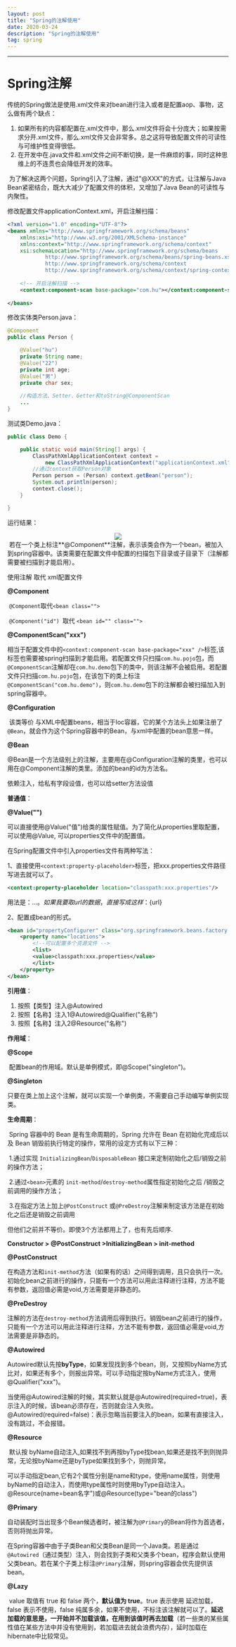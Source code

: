 ```yaml
---
layout: post
title: "Spring的注解使用"
date: 2020-03-24 
description: "Spring的注解使用"
tag: spring 
---
```


------

# **Spring注解**

传统的Spring做法是使用.xml文件来对bean进行注入或者是配置aop、事物，这么做有两个缺点：

1. 如果所有的内容都配置在.xml文件中，那么.xml文件将会十分庞大；如果按需求分开.xml文件，那么.xml文件又会非常多。总之这将导致配置文件的可读性与可维护性变得很低。
2. 在开发中在.java文件和.xml文件之间不断切换，是一件麻烦的事，同时这种思维上的不连贯也会降低开发的效率。

​		为了解决这两个问题，Spring引入了注解，通过"@XXX"的方式，让注解与Java Bean紧密结合，既大大减少了配置文件的体积，又增加了Java Bean的可读性与内聚性。

修改配置文件applicationContext.xml，开启注解扫描：

```xml
<?xml version="1.0" encoding="UTF-8"?>
<beans xmlns="http://www.springframework.org/schema/beans"
	xmlns:xsi="http://www.w3.org/2001/XMLSchema-instance"
	xmlns:context="http://www.springframework.org/schema/context"
	xsi:schemaLocation="http://www.springframework.org/schema/beans
			http://www.springframework.org/schema/beans/spring-beans.xsd
			http://www.springframework.org/schema/context 
			http://www.springframework.org/schema/context/spring-context.xsd">
			
	<!-- 开启注解扫描 -->
	<context:component-scan base-package="com.hu"></context:component-scan>
	
</beans>
```

修改实体类Person.java：

```java
@Component
public class Person {

	@Value("hu")
	private String name;
	@Value("22")
	private int age;
	@Value("男")
	private char sex;
	
	//构造方法、Setter、Getter和toString@ComponentScan
	...
}
```

测试类Demo.java：

```java
public class Demo {

	public static void main(String[] args) {
		ClassPathXmlApplicationContext context = 
			new ClassPathXmlApplicationContext("applicationContext.xml");
		//通过context获取Person对象
		Person person = (Person) context.getBean("person");
		System.out.println(person);
		context.close();
	}

}
```

运行结果：

<div align="center">
	<img src="/images/posts/Spring的注解使用/@Value注入值.png" />  
</div> 
​		若在一个类上标注**@Component**注解，表示该类会作为一个bean，被加入到spring容器中。该类需要在配置文件中配置的扫描包下目录或子目录下（注解都需要被扫描到才能启用）。

使用注解 取代 xml配置文件

**@Component**

​		`@Component`取代`<bean class="">`

​		`@Component("id") `取代 `<bean id="" class="">`

**@ComponentScan("xxx")**

​		相当于配置文件中的`<context:component-scan base-package="xxx" />`标签,该标签也需要被spring扫描到才能启用。若配置文件只扫描`com.hu.pojo`包，而`@ComponentScan`注解却在`com.hu.demo`包下的类中，则该注解不会被启用。若配置文件只扫描`com.hu.pojo`包，在该包下的类上标注`@ComponentScan("com.hu.demo")`，则`com.hu.demo`包下的注解都会被扫描加入到spring容器中。

**@Configuration**

​		该类等价 与XML中配置beans，相当于Ioc容器，它的某个方法头上如果注册了`@Bean`，就会作为这个Spring容器中的Bean，与xml中配置的bean意思一样。

**@Bean**

​		@Bean是一个方法级别上的注解，主要用在@Configuration注解的类里，也可以用在@Component注解的类里。添加的bean的id为方法名。

依赖注入，给私有字段设值，也可以给setter方法设值

**普通值**：

**@Value("")**

​		可以直接使用@Value("值")给类的属性赋值。为了简化从properties里取配置，可以使用@Value, 可以properties文件中的配置值。

在Spring配置文件中引入properties文件有两种写法：

1、直接使用`<context:property-placeholder>`标签，把xxx.properties文件路径写进去就可以了。

```xml
<context:property-placeholder location="classpath:xxx.properties"/>
```

用法是：${...} 。如果我要取url的数据，直接写成这样：${url}

2、配置成bean的形式。

```xml
<bean id="propertyConfigurer" class="org.springframework.beans.factory.config.PropertyPlaceholderConfigurer">
    <property name="locations">
        <!--可以配置多个资源文件 -->
        <list>
	    <value>classpath:xxx.properties</value>
        </list>
    </property>
</bean>
```

**引用值**：

1. 按照【类型】注入@Autowired
2. 按照【名称】注入1@Autowired@Qualifier("名称")
3. 按照【名称】注入2@Resource("名称")

**作用域**：

**@Scope**

​		配置bean的作用域。默认是单例模式，即@Scope("singleton")。

**@Singleton**

​		只要在类上加上这个注解，就可以实现一个单例类，不需要自己手动编写单例实现类。

**生命周期**：

​		Spring 容器中的 Bean 是有生命周期的，Spring 允许在 Bean 在初始化完成后以及 Bean 销毁前执行特定的操作，常用的设定方式有以下三种：

​		1.通过实现 `InitializingBean`/`DisposableBean` 接口来定制初始化之后/销毁之前的操作方法；

​		2.通过` <bean> `元素的 `init-method`/`destroy-method`属性指定初始化之后 /销毁之前调用的操作方法；

​		3.在指定方法上加上`@PostConstruct` 或`@PreDestroy`注解来制定该方法是在初始化之后还是销毁之前调用

但他们之前并不等价。即使3个方法都用上了，也有先后顺序.

**Constructor > @PostConstruct >InitializingBean > init-method**

**@PostConstruct**

​		在构造方法和`init-method`方法（如果有的话）之间得到调用，且只会执行一次。初始化bean之前进行的操作，只能有一个方法可以用此注释进行注释，方法不能有参数，返回值必需是void,方法需要是非静态的。

**@PreDestroy**

​		注解的方法在`destroy-method`方法调用后得到执行。销毁bean之前进行的操作，只能有一个方法可以用此注释进行注释，方法不能有参数，返回值必需是void,方法需要是非静态的。

**@Autowired**

​		Autowired默认先按**byType**，如果发现找到多个bean，则，又按照byName方式比对，如果还有多个，则报出异常。可以手动指定按byName方式注入，使用@Qualifier("xxx")。

​		当使用@Autowired注解的时候，其实默认就是@Autowired(required=true)，表示注入的时候，该bean必须存在，否则就会注入失败。@Autowired(required=false)：表示忽略当前要注入的bean，如果有直接注入，没有跳过，不会报错。

**@Resource**

​		默认按 byName自动注入,如果找不到再按byType找bean,如果还是找不到则抛异常，无论按byName还是byType如果找到多个，则抛异常。

​		可以手动指定bean,它有2个属性分别是name和type，使用name属性，则使用byName的自动注入，而使用type属性时则使用byType自动注入。@Resource(name=bean名字")或@Resource(type="bean的class")

**@Primary**

​		自动装配时当出现多个Bean候选者时，被注解为`@Primary`的Bean将作为首选者，否则将抛出异常。

​		在Spring容器中由于子类Bean和父类Bean是同一个Java类。若是通过`@Autowired`（通过类型）注入，则会找到子类和父类多个bean，程序会默认使用父类bean。若在某个子类上标注`@Primary`注解，则spring容器会优先提供该bean。

**@Lazy**

​		value 取值有 true 和 false 两个，**默认值为 true**。true 表示使用 延迟加载， false 表示不使用，false 纯属多余，如果不使用，不标注该注解就可以了。**延迟加载的意思是，一开始并不加载该值，在用到该值时再去加载**（若一些类的某些属性值在某些方法中并没有使用到，若加载进去就会浪费内存），延时加载在hibernate中比较常见。